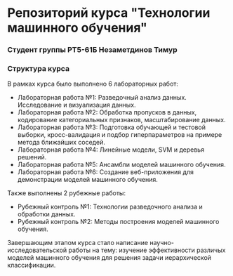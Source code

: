 # Репозиторий курса "Технологии машинного обучения"
### Студент группы РТ5-61Б Незаметдинов Тимур

### Структура курса

В рамках курса было выполнено 6 лабораторных работ:

* Лабораторная работа №1: Разведочный анализ данных. Исследование и визуализация данных.
* Лабораторная работа №2: Обработка пропусков в данных, кодирование категориальных признаков, масштабирование данных.
* Лабораторная работа №3: Подготовка обучающей и тестовой выборки, кросс-валидация и подбор гиперпараметров на примере метода ближайших соседей.
* Лабораторная работа №4: Линейные модели, SVM и деревья решений.
* Лабораторная работа №5: Ансамбли моделей машинного обучения.
* Лабораторная работа №6: Создание веб-приложения для демонстрации моделей машинного обучения.

Также выполнены 2 рубежные работы:

* Рубежный контроль №1: Технологии разведочного анализа и обработки данных.
* Рубежный контроль №2: Методы построения моделей машинного обучения.

Завершающим этапом курса стало написание научно-исследовательской работы на тему: изучение эффективности различых моделей машинного обучения для решения задачи иерархической классификации.